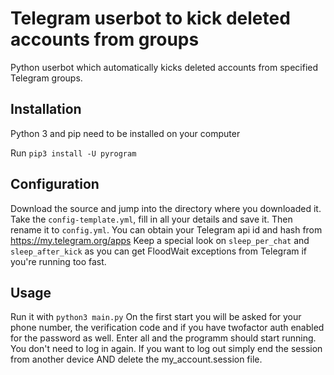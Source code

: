 # Telegram userbot to kick deleted accounts from groups

Python userbot which automatically kicks deleted accounts from specified Telegram groups.

Installation
----
Python 3 and pip need to be installed on your computer

Run `pip3 install -U pyrogram`

Configuration
----
Download the source and jump into the directory where you downloaded it. Take the `config-template.yml`, fill in all your details and save it. Then rename it to `config.yml`. You can obtain your Telegram api id and hash from https://my.telegram.org/apps
Keep a special look on `sleep_per_chat` and `sleep_after_kick` as you can get FloodWait exceptions from Telegram if you're running too fast.

Usage
----
Run it with `python3 main.py`
On the first start you will be asked for your phone number, the verification code and if you have twofactor auth enabled for the password as well. Enter all and the programm should start running. You don't need to log in again. If you want to log out simply end the session from another device AND delete the my_account.session file.
